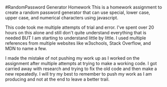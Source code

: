 #RandomPassword Generator Homework
This is a homework assignment to create a random password generator that can use special, lower case, upper case, and numerical characters using javascript. 

This code took me multiple attempts of trial and error. I've spent over 20 hours on this alone and still don't quite understand everything that is needed BUT I am starting to understand little by little. I used multiple references from multiple websites like w3schools, Stack Overflow, and MDN to name a few.

I made the mistake of not pushing my work up as I worked on the assignment after multiple attempts at trying to make a working code. I got carried away with research and trying to fix the old code and then make a new repeatedly. I will try my best to remember to push my work as I am producing and not at the end to leave a better trail.